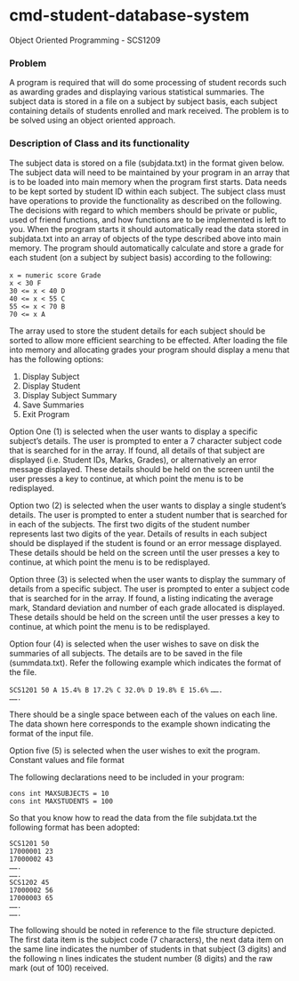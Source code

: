 # cmd-student-database-system
Object Oriented Programming - SCS1209<br/>

### Problem
A program is required that will do some processing of student records such as awarding grades
and displaying various statistical summaries. The subject data is stored in a file on a subject by
subject basis, each subject containing details of students enrolled and mark received. The
problem is to be solved using an object oriented approach.<br/>
### Description of Class and its functionality
The subject data is stored on a file (subjdata.txt) in the format given below. The subject data
will need to be maintained by your program in an array that is to be loaded into main memory
when the program first starts. Data needs to be kept sorted by student ID within each subject.
The subject class must have operations to provide the functionality as described on the
following. The decisions with regard to which members should be private or public, used of
friend functions, and how functions are to be implemented is left to you.
When the program starts it should automatically read the data stored in subjdata.txt into an
array of objects of the type described above into main memory. The program should
automatically calculate and store a grade for each student (on a subject by subject basis)
according to the following:<br/><br/>
`x = numeric score Grade`<br/>
`x < 30 F`<br/>
`30 <= x < 40 D`<br/>
`40 <= x < 55 C`<br/>
`55 <= x < 70 B`<br/>
`70 <= x A`<br/>

The array used to store the student details for each subject should be sorted to allow more
efficient searching to be effected. After loading the file into memory and allocating grades your
program should display a menu that has the following options:<br/>

1. Display Subject
2. Display Student
3. Display Subject Summary
4. Save Summaries
5. Exit Program<br/>

Option One (1) is selected when the user wants to display a specific subject’s details. The
user is prompted to enter a 7 character subject code that is searched for in the array. If found,
all details of that subject are displayed (i.e. Student IDs, Marks, Grades), or alternatively an
error message displayed. These details should be held on the screen until the user presses a key
to continue, at which point the menu is to be redisplayed.<br/>

Option two (2) is selected when the user wants to display a single student’s details. The user
is prompted to enter a student number that is searched for in each of the subjects. The first two
digits of the student number represents last two digits of the year. Details of results in each
subject should be displayed if the student is found or an error message displayed. These details
should be held on the screen until the user presses a key to continue, at which point the menu
is to be redisplayed.<br/>

Option three (3) is selected when the user wants to display the summary of details from a
specific subject. The user is prompted to enter a subject code that is searched for in the array.
If found, a listing indicating the average mark, Standard deviation and number of each grade
allocated is displayed. These details should be held on the screen until the user presses a key to
continue, at which point the menu is to be redisplayed.<br/>

Option four (4) is selected when the user wishes to save on disk the summaries of all subjects.
The details are to be saved in the file (summdata.txt). Refer the following example which
indicates the format of the file.<br/>

`SCS1201 50 A 15.4% B 17.2% C 32.0% D 19.8% E 15.6%`
`…….`<br/>
`…….`<br/>

There should be a single space between each of the values on each line. The data shown here
corresponds to the example shown indicating the format of the input file.<br/>

Option five (5) is selected when the user wishes to exit the program.<br/>
Constant values and file format<br/>

The following declarations need to be included in your program:

`cons int MAXSUBJECTS = 10`<br/>
`cons int MAXSTUDENTS = 100`

So that you know how to read the data from the file subjdata.txt the following format has been
adopted:<br/>

`SCS1201 50`<br/>
`17000001 23`<br/>
`17000002 43`<br/>
`…….`<br/>
`…….`<br/>
`SCS1202 45`<br/>
`17000002 56`<br/>
`17000003 65`<br/>
`…….`<br/>
`…….`<br/>

The following should be noted in reference to the file structure depicted.<br/>
The first data item is the subject code (7 characters), the next data item on the same line
indicates the number of students in that subject (3 digits) and the following n lines indicates the
student number (8 digits) and the raw mark (out of 100) received.
